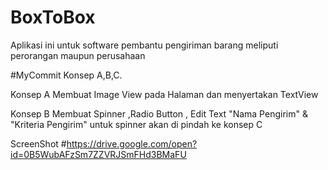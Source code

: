 # BoxToBox
Aplikasi ini untuk software pembantu pengiriman barang meliputi perorangan maupun perusahaan


#MyCommit
Konsep A,B,C.

Konsep A
Membuat Image View pada Halaman dan menyertakan TextView

Konsep B
Membuat Spinner ,Radio Button , Edit Text "Nama Pengirim" & "Kriteria Pengirim"
untuk spinner akan di pindah ke konsep C

ScreenShot
#https://drive.google.com/open?id=0B5WubAFzSm7ZZVRJSmFHd3BMaFU
#
